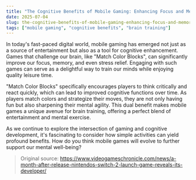 ```yaml
---
title: "The Cognitive Benefits of Mobile Gaming: Enhancing Focus and Memory with Match Color Blocks"
date: 2025-07-04
slug: the-cognitive-benefits-of-mobile-gaming-enhancing-focus-and-memory-with-match-color-blocks
tags: ["mobile gaming", "cognitive benefits", "brain training"]
---
```


In today's fast-paced digital world, mobile gaming has emerged not just as a source of entertainment but also as a tool for cognitive enhancement. Games that challenge our brain, like "Match Color Blocks", can significantly improve our focus, memory, and even stress relief. Engaging with such games can serve as a delightful way to train our minds while enjoying quality leisure time.

"Match Color Blocks" specifically encourages players to think critically and react quickly, which can lead to improved cognitive functions over time. As players match colors and strategize their moves, they are not only having fun but also sharpening their mental agility. This dual benefit makes mobile games a unique avenue for brain training, offering a perfect blend of entertainment and mental exercise.

As we continue to explore the intersection of gaming and cognitive development, it's fascinating to consider how simple activities can yield profound benefits. How do you think mobile games will evolve to further support our mental well-being?
> Original source: https://www.videogameschronicle.com/news/a-month-after-release-nintendos-switch-2-launch-game-reveals-its-developer/
